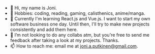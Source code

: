 - 👋 Hi, my name is Joni.
- 👀 Hobbies: coding, reading, gaming, calisthenics, anime/manga.
- 🌱 Currently I'm learning React.js and Vue.js.
  I want to start my own software business one day. Until then, I'll try to make new projects consistently and add them here.
- 💞️ I’m not looking to do any collabs atm, but you're free to send me feedback after taking a look at my projects. Thanks.
- 📫 How to reach me: email me at joni.a.putkinen@gmail.com.

<!---
Eyesore123/Eyesore123 is a ✨ special ✨ repository because its `README.md` (this file) appears on your GitHub profile.
You can click the Preview link to take a look at your changes.
--->
